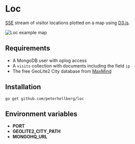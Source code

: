 # Loc

[SSE](http://en.wikipedia.org/wiki/Server-sent_events) stream of visitor locations plotted on a map using [D3.js](http://d3js.org/).

![Loc example map](http://assets.c7.se/skitch/loc_-_plot_visits_using_gtm_maxminddb-golang_eventsource_and_d3-20140705-203059.png)

## Requirements

 - A MongoDB user with oplog access
 - A `visits` collection with documents including the field `ip`
 - The free GeoLite2 City database from [MaxMind](http://dev.maxmind.com/geoip/geoip2/geolite2/)

## Installation

```
go get github.com/peterhellberg/loc
```

## Environment variables

 - **PORT**
 - **GEOLITE2_CITY_PATH**
 - **MONGOHQ_URL**
